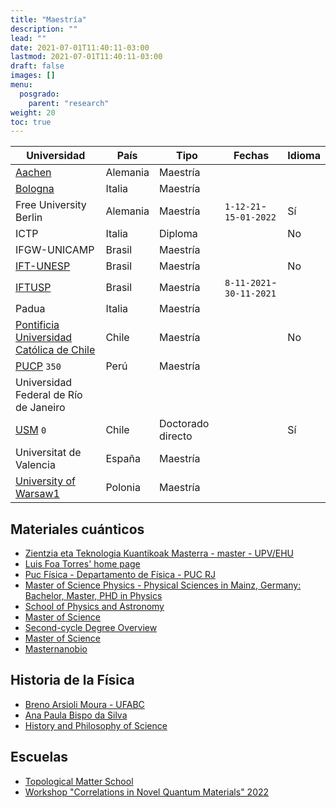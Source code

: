 ```yaml
---
title: "Maestría"
description: ""
lead: ""
date: 2021-07-01T11:40:11-03:00
lastmod: 2021-07-01T11:40:11-03:00
draft: false
images: []
menu: 
  posgrado:
    parent: "research"
weight: 20
toc: true
---
```


|Universidad|País|Tipo|Fechas|Idioma|
|-----------|----|----|------|------|
|[Aachen](https://www2.daad.de/deutschland/studienangebote/international-programmes/en/detail/4516/)|Alemania|Maestría|||
|[Bologna](https://corsi.unibo.it/2cycle/Physics)|Italia|Maestría|||
|Free University Berlin|Alemania|Maestría|`1-12-21`-`15-01-2022`|Sí|
|ICTP|Italia|Diploma||No|
|IFGW-UNICAMP|Brasil|Maestría|||
|[IFT-UNESP](https://www.ift.unesp.br/#!/en/post-graduate/enroll/)|Brasil|Maestría||No|
|[IFTUSP](http://portal.if.usp.br/pg/pt-br/node/1304)|Brasil|Maestría|`8-11-2021`-`30-11-2021`||
|Padua|Italia|Maestría|||
|[Pontificia Universidad Católica de Chile](http://fisica.uc.cl/magister-en-fisica.html#sobre-el-mag%C3%ADster)|Chile|Maestría||No|
|[PUCP](https://bit.ly/3GCzVj2) `350`|Perú|Maestría|||
|Universidad Federal de Río de Janeiro|||||
|[USM](http://doctoradofisica.usm.cl/) `0`|Chile|Doctorado directo||Sí|
|Universitat de Valencia|España|Maestría|||
|[University of Warsaw](https://www.fuw.edu.pl/faculty-of-physics-home.html)[1](https://nawa.gov.pl/en/students/foreign-students/the-ignacy-lukasiewicz-scholarship-programme)|Polonia|Maestría|||

## Materiales cuánticos

- [Zientzia eta Teknologia Kuantikoak Masterra - master - UPV/EHU](https://www.ehu.eus/es/web/master/master-ciencia-tecnologia-cuanticas)
- [Luis Foa Torres' home page](https://www.foatorres.com/)
- [Puc Física - Departamento de Física - PUC RJ](https://www.fis.puc-rio.br/en/)
- [Master of Science Physics - Physical Sciences in Mainz, Germany: Bachelor, Master, PHD in Physics](https://physics.uni-mainz.de/en/degrees/master-of-science-in-physics/)
- [School of Physics and Astronomy](https://cse.umn.edu/physics)
- [Master of Science](https://www.physik.fu-berlin.de/en/studium/master/index.html)
- [Second-cycle Degree Overview](http://physics.dfa.unipd.it/index.php?id=143)
- [Master of Science](https://physik.uni-koeln.de/index.php?id=171)
- [Masternanobio](https://www.masternanobio.es/)

## Historia de la Física

- [Breno Arsioli Moura - UFABC](https://www.brenoam.com/)
- [Ana Paula Bispo da Silva](http://www.ghtc.usp.br/apbs-cur.htm)
- [History and Philosophy of Science](https://www.uu.nl/masters/en/history-and-philosophy-science)

## Escuelas

- [Topological Matter School](https://tms-dipc.org/)
- [Workshop "Correlations in Novel Quantum Materials" 2022](https://www.fkf.mpg.de/cnqm2022)
